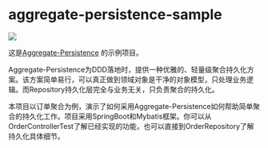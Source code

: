 # aggregate-persistence-sample

![](https://travis-ci.com/meixuesong/aggregate-persistence-sample.svg?branch=master)

这是[Aggregate-Persistence](https://github.com/meixuesong/aggregate-persistence) 的示例项目。

Aggregate-Persistence为DDD落地时，提供一种优雅的、轻量级聚合持久化方案。该方案简单易行，可以真正做到领域对象是干净的对象模型，只处理业务逻辑。而Repository持久化层完全与业务无关，只负责聚合的持久化。

本项目以订单聚合为例，演示了如何采用Aggregate-Persistence如何帮助简单聚合的持久化工作。项目采用SpringBoot和Mybatis框架。你可以从OrderControllerTest了解已经实现的功能，也可以直接到OrderRepository了解持久化具体细节。
